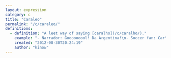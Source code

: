 ```yaml
---
layout: expression
category: c
title: "Caraleo"
permalink: "/c/caraleo/"
definitions:
  - definition: "A leet way of saying [caralho](/c/caralho/)."
    example: "- Narrador: Gooooooool! Da Argentina!\n- Soccer fan: Car\u00e1leo!"
    created: "2012-08-30T20:24:19"
    author: "kinow"
---
```

